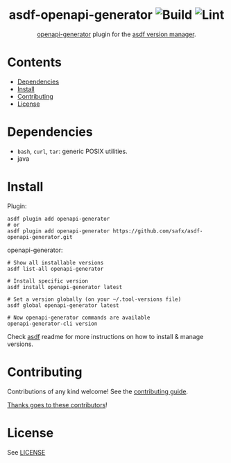 <div align="center">

# asdf-openapi-generator ![Build](https://github.com/safx/asdf-openapi-generator/workflows/Build/badge.svg) ![Lint](https://github.com/safx/asdf-openapi-generator/workflows/Lint/badge.svg)

[openapi-generator](https://openapi-generator.tech/) plugin for the [asdf version manager](https://asdf-vm.com).

</div>

# Contents

- [Dependencies](#dependencies)
- [Install](#install)
- [Contributing](#contributing)
- [License](#license)

# Dependencies

- `bash`, `curl`, `tar`: generic POSIX utilities.
- java

# Install

Plugin:

```shell
asdf plugin add openapi-generator
# or
asdf plugin add openapi-generator https://github.com/safx/asdf-openapi-generator.git
```

openapi-generator:

```shell
# Show all installable versions
asdf list-all openapi-generator

# Install specific version
asdf install openapi-generator latest

# Set a version globally (on your ~/.tool-versions file)
asdf global openapi-generator latest

# Now openapi-generator commands are available
openapi-generator-cli version
```

Check [asdf](https://github.com/asdf-vm/asdf) readme for more instructions on how to
install & manage versions.

# Contributing

Contributions of any kind welcome! See the [contributing guide](contributing.md).

[Thanks goes to these contributors](https://github.com/safx/asdf-openapi-generator/graphs/contributors)!

# License

See [LICENSE](LICENSE)
